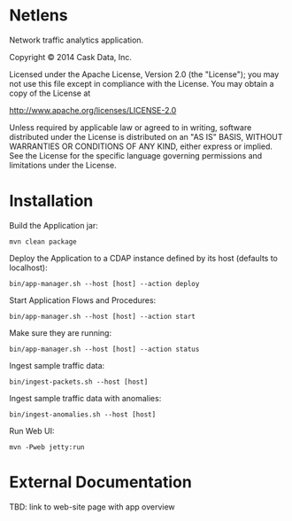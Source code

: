 Netlens
=======

Network traffic analytics application.

Copyright © 2014 Cask Data, Inc.

Licensed under the Apache License, Version 2.0 (the "License"); you may not use this file except in compliance with the License. You may obtain a copy of the License at

  http://www.apache.org/licenses/LICENSE-2.0

Unless required by applicable law or agreed to in writing, software distributed under the License is distributed on an "AS IS" BASIS, WITHOUT WARRANTIES OR CONDITIONS OF ANY KIND, either express or implied. See the License for the specific language governing permissions and limitations under the License.

Installation
============

Build the Application jar:
```
mvn clean package
```

Deploy the Application to a CDAP instance defined by its host (defaults to localhost):
```
bin/app-manager.sh --host [host] --action deploy
```

Start Application Flows and Procedures:
```
bin/app-manager.sh --host [host] --action start
```

Make sure they are running:
```
bin/app-manager.sh --host [host] --action status
```

Ingest sample traffic data:
```
bin/ingest-packets.sh --host [host]
```

Ingest sample traffic data with anomalies:
```
bin/ingest-anomalies.sh --host [host]
```

Run Web UI:
```
mvn -Pweb jetty:run
```

External Documentation
======================

TBD: link to web-site page with app overview
